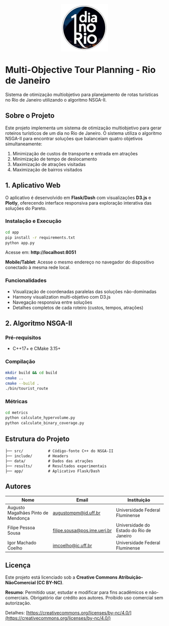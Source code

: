 <div align="center">
  <img src="app/images/logo-1.png" alt="Multi-Objective Tour Planning Logo" width="150" height="150">
</div>

# Multi-Objective Tour Planning - Rio de Janeiro

Sistema de otimização multiobjetivo para planejamento de rotas turísticas no Rio de Janeiro utilizando o algoritmo NSGA-II.

## Sobre o Projeto

Este projeto implementa um sistema de otimização multiobjetivo para gerar roteiros turísticos de um dia no Rio de Janeiro. O sistema utiliza o algoritmo NSGA-II para encontrar soluções que balanceiam quatro objetivos simultaneamente:

1. Minimização de custos de transporte e entrada em atrações
2. Minimização de tempo de deslocamento
3. Maximização de atrações visitadas
4. Maximização de bairros visitados

## 1. Aplicativo Web

O aplicativo é desenvolvido em **Flask/Dash** com visualizações **D3.js** e **Plotly**, oferecendo interface responsiva para exploração interativa das soluções do Pareto.

### Instalação e Execução
```bash
cd app
pip install -r requirements.txt
python app.py
```

Acesse em: **http://localhost:8051**

**Mobile/Tablet**: Acesse o mesmo endereço no navegador do dispositivo conectado à mesma rede local.

### Funcionalidades
- Visualização de coordenadas paralelas das soluções não-dominadas
- Harmony visualization multi-objetivo com D3.js
- Navegação responsiva entre soluções
- Detalhes completos de cada roteiro (custos, tempos, atrações)

## 2. Algoritmo NSGA-II

### Pré-requisitos
- C++17+ e CMake 3.15+

### Compilação
```bash
mkdir build && cd build
cmake ..
cmake --build .
./bin/tourist_route
```

### Métricas
```bash
cd metrics
python calculate_hypervolume.py
python calculate_binary_coverage.py
```

## Estrutura do Projeto
```
├── src/           # Código-fonte C++ do NSGA-II
├── include/       # Headers
├── data/          # Dados das atrações
├── results/       # Resultados experimentais
├── app/           # Aplicativo Flask/Dash
```

## Autores

| Nome | Email | Instituição |
|------|-------|-------------|
| Augusto Magalhães Pinto de Mendonça | augustompm@id.uff.br | Universidade Federal Fluminense |
| Filipe Pessoa Sousa | filipe.sousa@pos.ime.uerj.br | Universidade do Estado do Rio de Janeiro |
| Igor Machado Coelho | imcoelho@ic.uff.br | Universidade Federal Fluminense |

## Licença

Este projeto está licenciado sob a **Creative Commons Atribuição-NãoComercial (CC BY-NC)**.

**Resumo**: Permitido usar, estudar e modificar para fins acadêmicos e não-comerciais. Obrigatório dar crédito aos autores. Proibido uso comercial sem autorização.

Detalhes: [https://creativecommons.org/licenses/by-nc/4.0/](https://creativecommons.org/licenses/by-nc/4.0/)